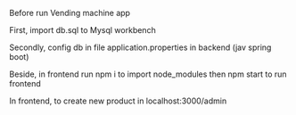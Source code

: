 Before run Vending machine app

First, import db.sql to Mysql workbench

Secondly, config db in file application.properties in backend (jav spring boot)

Beside, in frontend run npm i to import node_modules then npm start to run frontend

In frontend, to create new product in localhost:3000/admin
